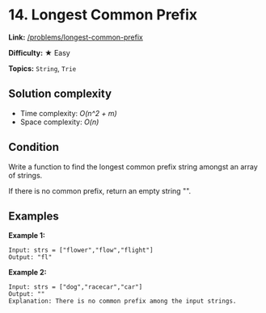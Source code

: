 # 14. Longest Common Prefix

**Link:** [/problems/longest-common-prefix](https://leetcode.com/problems/longest-common-prefix/description/)

**Difficulty:** &#9733; Easy

**Topics:** `String`, `Trie`

## Solution complexity

- Time complexity: _O(n^2 + m)_
- Space complexity: _O(n)_

## Condition

Write a function to find the longest common prefix string amongst an array of strings.

If there is no common prefix, return an empty string "".

## Examples

**Example 1:**

```plaintext
Input: strs = ["flower","flow","flight"]
Output: "fl"
```

**Example 2:**

```plaintext
Input: strs = ["dog","racecar","car"]
Output: ""
Explanation: There is no common prefix among the input strings.
```

